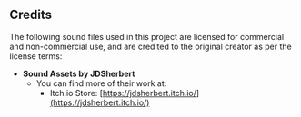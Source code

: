 ## Credits

The following sound files used in this project are licensed for commercial and non-commercial use, and are credited to the original creator as per the license terms:

- **Sound Assets by JDSherbert**
  - You can find more of their work at:
    - Itch.io Store: [https://jdsherbert.itch.io/](https://jdsherbert.itch.io/)
